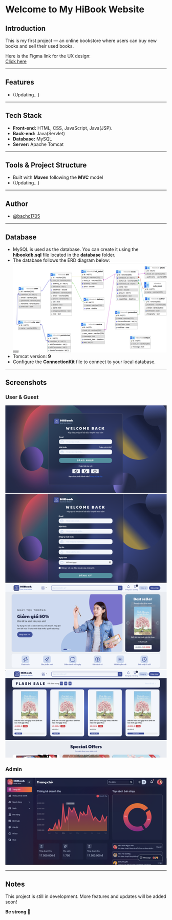 # Welcome to My HiBook Website

## Introduction
This is my first project — an online bookstore where users can buy new books and sell their used books.

Here is the Figma link for the UX design:  
[Click here](https://www.figma.com/design/DxR8zV3TBbsBe25Ly1FgDP/HiBook?node-id=0-1&t=ALR28rvtGhjJVNNc-1)

---

## Features
- (Updating...)

---

## Tech Stack
- **Front-end:** HTML, CSS, JavaScript, Java(JSP).
- **Back-end:** Java(Servlet)  
- **Database:** MySQL  
- **Server:** Apache Tomcat  

---

## Tools & Project Structure
- Built with **Maven** following the **MVC** model  
- (Updating...)

---

## Author
- [@bachc1705](https://github.com/baohc1705)

---

## Database
- MySQL is used as the database. You can create it using the **hibookdb.sql** file located in the **database** folder.
- The database follows the ERD diagram below:  
  ![ERD diagram](https://github.com/baohc1705/hibook/blob/main/screenshot/erd-hibook.png)
- Tomcat version: **9**  
- Configure the **ConnectionKit** file to connect to your local database.

---

## Screenshots

### User & Guest
![Login](https://github.com/baohc1705/hibook/blob/main/screenshot/login.png)  
![Register](https://github.com/baohc1705/hibook/blob/main/screenshot/register.png)  
![Homepage](https://github.com/baohc1705/hibook/blob/main/screenshot/homepage1.png)
![Cart](https://github.com/baohc1705/hibook/blob/main/screenshot/homepage2.png)  


### Admin
![Dashboard](https://github.com/baohc1705/hibook/blob/main/screenshot/dashboard.png)  

---

## Notes
This project is still in development. More features and updates will be added soon!

**Be strong 💪**
